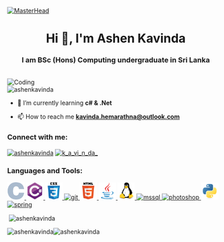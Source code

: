 [![MasterHead](https://user-images.githubusercontent.com/74038190/241765440-80728820-e06b-4f96-9c9e-9df46f0cc0a5.gif)](https://AshenKavinda.io)
<h1 align="center">Hi 👋, I'm Ashen Kavinda</h1>
<h3 align="center">I am BSc (Hons) Computing undergraduate in Sri Lanka</h3>
<br>
<img align="left" alt="Coding" width="400" src="https://i0.wp.com/oasisinternationaljournal.org/wp-content/uploads/2017/09/hacker2.gif">

<p align="left"> <img src="https://komarev.com/ghpvc/?username=ashenkavinda&label=Profile%20views&color=0e75b6&style=flat" alt="ashenkavinda"/> </p>

- 🌱 I’m currently learning **c# & .Net**

- 📫 How to reach me **kavinda.hemarathna@outlook.com**

<h3 align="left">Connect with me:</h3>
<p align="left">
<a href="https://linkedin.com/in/ashenkavinda" target="blank"><img align="center" src="https://raw.githubusercontent.com/rahuldkjain/github-profile-readme-generator/master/src/images/icons/Social/linked-in-alt.svg" alt="ashenkavinda" height="30" width="40" /></a>
<a href="https://instagram.com/k_a_vi_n_da_" target="blank"><img align="center" src="https://raw.githubusercontent.com/rahuldkjain/github-profile-readme-generator/master/src/images/icons/Social/instagram.svg" alt="k_a_vi_n_da_" height="30" width="40" /></a>
</p>

<h3 align="left">Languages and Tools:</h3>
<p align="left"> <a href="https://www.cprogramming.com/" target="_blank" rel="noreferrer"> <img src="https://raw.githubusercontent.com/devicons/devicon/master/icons/c/c-original.svg" alt="c" width="40" height="40"/> </a> <a href="https://www.w3schools.com/cs/" target="_blank" rel="noreferrer"> <img src="https://raw.githubusercontent.com/devicons/devicon/master/icons/csharp/csharp-original.svg" alt="csharp" width="40" height="40"/> </a> <a href="https://www.w3schools.com/css/" target="_blank" rel="noreferrer"> <img src="https://raw.githubusercontent.com/devicons/devicon/master/icons/css3/css3-original-wordmark.svg" alt="css3" width="40" height="40"/> </a> <a href="https://git-scm.com/" target="_blank" rel="noreferrer"> <img src="https://www.vectorlogo.zone/logos/git-scm/git-scm-icon.svg" alt="git" width="40" height="40"/> </a> <a href="https://www.w3.org/html/" target="_blank" rel="noreferrer"> <img src="https://raw.githubusercontent.com/devicons/devicon/master/icons/html5/html5-original-wordmark.svg" alt="html5" width="40" height="40"/> </a> <a href="https://www.java.com" target="_blank" rel="noreferrer"> <img src="https://raw.githubusercontent.com/devicons/devicon/master/icons/java/java-original.svg" alt="java" width="40" height="40"/> </a> <a href="https://www.linux.org/" target="_blank" rel="noreferrer"> <img src="https://raw.githubusercontent.com/devicons/devicon/master/icons/linux/linux-original.svg" alt="linux" width="40" height="40"/> </a> <a href="https://www.microsoft.com/en-us/sql-server" target="_blank" rel="noreferrer"> <img src="https://www.svgrepo.com/show/303229/microsoft-sql-server-logo.svg" alt="mssql" width="40" height="40"/> </a> <a href="https://www.photoshop.com/en" target="_blank" rel="noreferrer"> <img src="https://www.svgrepo.com/show/65070/adobe-photoshop.svg" alt="photoshop" width="40" height="40"/> </a> <a href="https://www.python.org" target="_blank" rel="noreferrer"> <img src="https://raw.githubusercontent.com/devicons/devicon/master/icons/python/python-original.svg" alt="python" width="40" height="40"/> </a> <a href="https://spring.io/" target="_blank" rel="noreferrer"> <img src="https://www.vectorlogo.zone/logos/springio/springio-icon.svg" alt="spring" width="40" height="40"/> </a>  </p>



<p>&nbsp;<img align="center" src="https://github-readme-stats.vercel.app/api?username=AshenKavinda&show_icons=true&locale=en" alt="ashenkavinda" /></p>

<p><img align="left" src="https://github-readme-streak-stats.herokuapp.com/?user=AshenKavinda&" alt="ashenkavinda" />
<img align="left" src="https://github-readme-stats.vercel.app/api/top-langs?username=AshenKavinda&show_icons=true&locale=en&layout=compact" alt="ashenkavinda" /></p>
